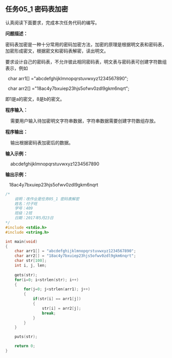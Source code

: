 ## 任务05_1 密码表加密

认真阅读下面要求，完成本次任务代码的编写。

**问题描述：**

密码表加密是一种十分常用的密码加密方法，加密的原理是根据明文表和密码表，加密形成密文，根据密文和密码表解密，读出明文。

要求设计自己的密码表，不允许彼此相同密码表，明文表与密码表可创建字符数组表示，例如

  char arr1[] ="abcdefghijklmnopqrstuvwxyz1234567890";

  char arr2[] ="18ac4y7bxuiep23hjs5ofwv0zdl9gkm6nqrt";

即1是a的密文，8是b的密文。

**程序输入：**

    需要用户输入待加密明文字符串数据，字符串数据需要创建字符数组存放。

**程序输出：**

    输出根据密码表加密后的数据。

**输入示例：**

    abcdefghijklmnopqrstuvwxyz1234567890

**输出示例：**

   18ac4y7bxuiep23hjs5ofwv0zdl9gkm6nqrt

```c
/*
	说明：改作业是任务05_1 密码表解密
	姓名：付子旺
	学号：409
	班级：2班
	日期：2017年5月23日
*/
#include <stdio.h>
#include <string.h>

int main(void)
{
    char arr1[] = "abcdefghijklmnopqrstuvwxyz1234567890";
    char arr2[] = "18ac4y7bxuiep23hjs5ofwv0zdl9gkm6nqrt";
    char str[100];
    int i, j, len;
    
    gets(str);
    for(i=0; i<strlen(str); i++)
    {
        for(j=0; j<strlen(arr1); j++)
        {
            if(str[i] == arr1[j])
            {
                str[i] = arr2[j];
                break;
            }
        }
    }

    puts(str);

    return 0;
}
```

